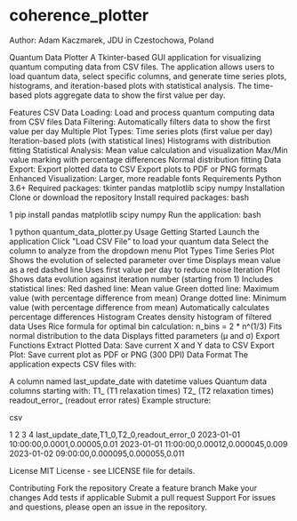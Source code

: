 # coherence_plotter
Author: Adam Kaczmarek, JDU in Czestochowa, Poland


Quantum Data Plotter
A Tkinter-based GUI application for visualizing quantum computing data from CSV files. The application allows users to load quantum data, select specific columns, and generate time series plots, histograms, and iteration-based plots with statistical analysis. The time-based plots aggregate data to show the first value per day.

Features
CSV Data Loading: Load and process quantum computing data from CSV files
Data Filtering: Automatically filters data to show the first value per day
Multiple Plot Types:
Time series plots (first value per day)
Iteration-based plots (with statistical lines)
Histograms with distribution fitting
Statistical Analysis:
Mean value calculation and visualization
Max/Min value marking with percentage differences
Normal distribution fitting
Data Export:
Export plotted data to CSV
Export plots to PDF or PNG formats
Enhanced Visualization: Larger, more readable fonts
Requirements
Python 3.6+
Required packages:
tkinter
pandas
matplotlib
scipy
numpy
Installation
Clone or download the repository
Install required packages:
bash


1
pip install pandas matplotlib scipy numpy
Run the application:
bash


1
python quantum_data_plotter.py
Usage
Getting Started
Launch the application
Click "Load CSV File" to load your quantum data
Select the column to analyze from the dropdown menu
Plot Types
Time Series Plot
Shows the evolution of selected parameter over time
Displays mean value as a red dashed line
Uses first value per day to reduce noise
Iteration Plot
Shows data evolution against iteration number (starting from 1)
Includes statistical lines:
Red dashed line: Mean value
Green dotted line: Maximum value (with percentage difference from mean)
Orange dotted line: Minimum value (with percentage difference from mean)
Automatically calculates percentage differences
Histogram
Creates density histogram of filtered data
Uses Rice formula for optimal bin calculation: n_bins = 2 * n^(1/3)
Fits normal distribution to the data
Displays fitted parameters (μ and σ)
Export Functions
Extract Plotted Data: Save current X and Y data to CSV
Export Plot: Save current plot as PDF or PNG (300 DPI)
Data Format
The application expects CSV files with:

A column named last_update_date with datetime values
Quantum data columns starting with:
T1_ (T1 relaxation times)
T2_ (T2 relaxation times)
readout_error_ (readout error rates)
Example structure:

csv


1
2
3
4
last_update_date,T1_0,T2_0,readout_error_0
2023-01-01 10:00:00,0.0001,0.00005,0.01
2023-01-01 11:00:00,0.00012,0.000045,0.009
2023-01-02 09:00:00,0.000095,0.000055,0.011

License
MIT License - see LICENSE file for details.

Contributing
Fork the repository
Create a feature branch
Make your changes
Add tests if applicable
Submit a pull request
Support
For issues and questions, please open an issue in the repository.

